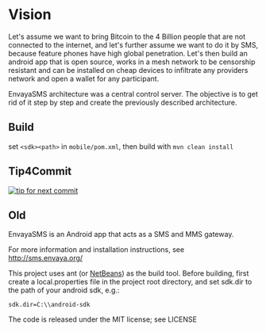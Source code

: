 # Vision

Let's assume we want to bring Bitcoin to the 4 Billion people that are not connected to the internet, and let's further assume we want to do it by SMS, because feature phones have high global penetration. Let's then build an android app that is open source, works in a mesh network to be censorship resistant and can be installed on cheap devices to infiltrate any providers network and open a wallet for any participant.

EnvayaSMS architecture was a central control server. The objective is to get rid of it step by step and create the previously described architecture.


## Build

set `<sdk><path>` in `mobile/pom.xml`, then build with `mvn clean install`

## Tip4Commit

[![tip for next commit](http://tip4commit.com/projects/530.svg)](http://tip4commit.com/projects/530)

## Old


EnvayaSMS is an Android app that acts as a SMS and MMS gateway. 

For more information and installation instructions, 
see http://sms.envaya.org/

This project uses ant (or [NetBeans](https://netbeans.org/)) as the build tool.
Before building, first create a local.properties file in the project root directory,
and set sdk.dir to the path of your android sdk, e.g.:

`sdk.dir=C:\\android-sdk`

The code is released under the MIT license; see LICENSE

